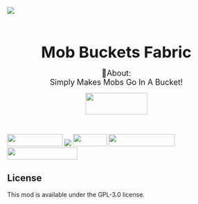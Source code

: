<p><img src="https://media.discordapp.net/attachments/852363203915808778/885291679983210546/MobBuckets-logo8-editedbackground2.png?width=1246&amp;height=701" /></p>
<h3 style="text-align: center;">&nbsp;</h3>
<h3 style="text-align: center;"><span style="font-size: 36px;"><strong>Mob Buckets Fabric</strong></span></h3>
<p style="text-align: center;"><span style="font-size: 18px;">📖About:</span> <br /> <span style="font-size: 18px;">Simply Makes Mobs Go In A Bucket!</span></p>
<p style="text-align: center;"><img src="https://i.imgur.com/Ol1Tcf8.png" width="143" height="50" /></p>
<p style="text-align: center;">&nbsp;</p>
<p><a href="https://discord.gg/DYQezrEvXx"><img src="https://img.shields.io/discord/820002902708846622?label=&amp;logo=discord&amp;color=A0E100&amp;labelColor=89C200&amp;logoColor=white&amp;style=for-the-badge" width="128" height="28" /></a> <a href="https://twitter.com/uraneptus2"><img src="https://img.shields.io/twitter/follow/JustinPlayzz_?label=&amp;color=A0E100&amp;labelColor=89C200&amp;logo=Twitter&amp;logoColor=A0E100&amp;style=for-the-badge" /></a> <a href="https://www.curseforge.com/minecraft/mc-mods/Mob-Buckets-Fabric"><img src="http://cf.way2muchnoise.eu/559188.svg?badge_style=for_the_badge" width="78" height="28" /></a> <a href="https://github.com/playzzbrosmods/Mob-Buckets-Fabric/blob/1.17/LICENSE"><img src="https://img.shields.io/github/license/playzzbrosmods/Mob-Buckets-Fabric?style=for-the-badge&amp;color=A0E100&amp;labelColor=89C200" width="153" height="28" /></a> <a href="https://www.curseforge.com/minecraft/mc-mods/Mob-Buckets-Fabric"><img src="http://cf.way2muchnoise.eu/versions/559188.svg?badge_style=for_the_badge" width="162" height="28" /></a></p>

## License

This mod is available under the GPL-3.0 license.
